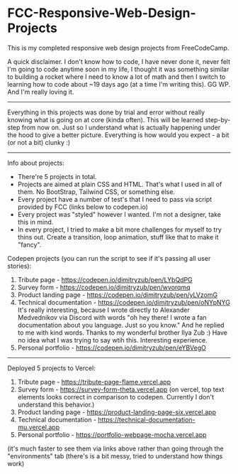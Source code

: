 # FCC-Responsive-Web-Design-Projects
This is my completed responsive web design projects from FreeCodeCamp.

A quick disclaimer.
I don't know how to code, I have never done it, never felt I'm going to code anytime soon in my life, I thought it was something similar to building a rocket where I need to know a lot of math and then I switch to learning how to code about ~19 days ago (at a time I'm writing this). GG WP. And I'm really loving it.

___________
Everything in this projects was done by trial and error without really knowing what is going on at core (kinda often). 
This will be learned step-by-step from now on. Just so I understand what is actually happening under the hood to give a better picture.
Everything is how would you expect - a bit (or not a bit) clunky :)

____________
Info about projects:
- There're 5 projects in total.
- Projects are aimed at plain CSS and HTML. That's what I used in all of them. No BootStrap, Tailwind CSS, or something else.
- Every project have a number of test's that I need to pass via script provided by FCC (links below to codepen.io)
- Every project was "styled" however I wanted. I'm not a designer, take this in mind.
- In every project, I tried to make a bit more challenges for myself to try thins out. Create a transition, loop animation, stuff like that to make it "fancy".

Codepen projects (you can run the script to see if it's passing all user stories): 
1. Tribute page - https://codepen.io/dimitryzub/pen/LYbQdPG
2. Survey form - https://codepen.io/dimitryzub/pen/wvorqmq
3. Product landing page - https://codepen.io/dimitryzub/pen/yLVzomG
4. Technical documentation - https://codepen.io/dimitryzub/pen/oNYpNYG
It's really interesting, because I wrote directly to	Alexander Medvednikov via Discord with words "oh hey there! I wrote a fan documentation about you language. Just so you know." And he replied to me with kind words. Thanks to my wonderful brother Ilya Zub :)
Have no idea what I was trying to say wtih this. Interesting experience.
5. Personal portfolio - https://codepen.io/dimitryzub/pen/eYBVegO

______
Deployed 5 projects to Vercel:
1. Tribute page - https://tribute-page-flame.vercel.app
2. Survey form - https://survey-form-theta.vercel.app (on vercel, top text elements looks correct in comparison to codepen. Currently I don't understand this behavior.)
3. Product landing page - https://product-landing-page-six.vercel.app
4. Technical documentation - https://technical-documentation-mu.vercel.app
5. Personal portfolio - https://portfolio-webpage-mocha.vercel.app

(it's much faster to see them via links above rather than going through the "environments" tab (there's is a bit messy, tried to understand how things work)
